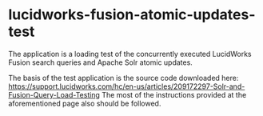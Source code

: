 # lucidworks-fusion-atomic-updates-test

The application is a loading test of the concurrently executed LucidWorks Fusion search queries and Apache Solr atomic updates.

The basis of the test application is the source code downloaded here:
https://support.lucidworks.com/hc/en-us/articles/209172297-Solr-and-Fusion-Query-Load-Testing
The most of the instructions provided at the aforementioned page also should be followed.

